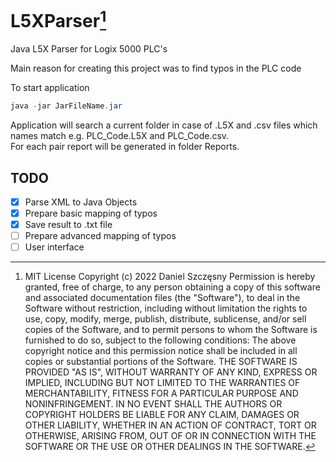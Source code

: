 # L5XParser[^1]
Java L5X Parser for Logix 5000 PLC's

Main reason for creating this project was to find typos in the PLC code

To start application

```java
java -jar JarFileName.jar
```

Application will search a current folder in case of .L5X and .csv files which names match 
e.g. PLC_Code.L5X and PLC_Code.csv. <br />
For each pair report will be generated in folder Reports.



## TODO
- [x] Parse XML to Java Objects
- [x] Prepare basic mapping of typos
- [x] Save result to .txt file
- [ ] Prepare advanced mapping of typos
- [ ] User interface

[^1]:MIT License
  Copyright (c) 2022 Daniel Szczęsny
  Permission is hereby granted, free of charge, to any person obtaining a copy
of this software and associated documentation files (the "Software"), to deal
in the Software without restriction, including without limitation the rights
to use, copy, modify, merge, publish, distribute, sublicense, and/or sell
copies of the Software, and to permit persons to whom the Software is
furnished to do so, subject to the following conditions:
  The above copyright notice and this permission notice shall be included in all
copies or substantial portions of the Software.
  THE SOFTWARE IS PROVIDED "AS IS", WITHOUT WARRANTY OF ANY KIND, EXPRESS OR
IMPLIED, INCLUDING BUT NOT LIMITED TO THE WARRANTIES OF MERCHANTABILITY,
FITNESS FOR A PARTICULAR PURPOSE AND NONINFRINGEMENT. IN NO EVENT SHALL THE
AUTHORS OR COPYRIGHT HOLDERS BE LIABLE FOR ANY CLAIM, DAMAGES OR OTHER
LIABILITY, WHETHER IN AN ACTION OF CONTRACT, TORT OR OTHERWISE, ARISING FROM,
OUT OF OR IN CONNECTION WITH THE SOFTWARE OR THE USE OR OTHER DEALINGS IN THE
SOFTWARE.
